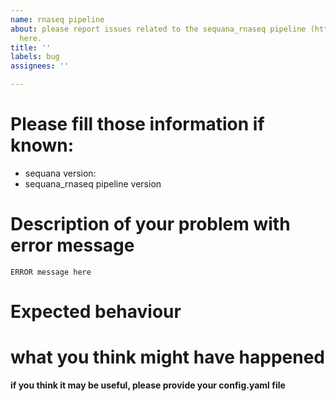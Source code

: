 ```yaml
---
name: rnaseq pipeline
about: please report issues related to the sequana_rnaseq pipeline (https://github.com/sequana/sequana_rnaseq)
  here.
title: ''
labels: bug
assignees: ''

---
```


# Please fill those information if known:

- sequana version:
- sequana_rnaseq pipeline version

# Description of your problem with error message

```
ERROR message here
```

# Expected behaviour

# what you think might have happened

**if you think it may be useful, please provide your config.yaml file**
